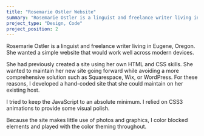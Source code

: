 ```yaml
---
title: "Rosemarie Ostler Website"
summary: "Rosemarie Ostler is a linguist and freelance writer living in Eugene, Oregon. She wanted a simple website that would work well across modern devices."
project_type: "Design, Code"
project_position: 2
---
```


Rosemarie Ostler is a linguist and freelance writer living in Eugene, Oregon. She wanted a simple website that would work well across modern devices.

She had previously created a site using her own HTML and CSS skills. She wanted to maintain her new site going forward while avoiding a more comprehensive solution such as Squarespace, Wix, or WordPress. For these reasons, I developed a hand-coded site that she could maintain on her existing host.

I tried to keep the JavaScript to an absolute minimum. I relied on CSS3 animations to provide some visual polish.

Because the site makes little use of photos and graphics, I color blocked elements and played with the color theming throughout.
